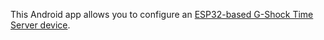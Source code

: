 This Android app allows you to configure an [ESP32-based G-Shock Time Server device](https://github.com/izivkov/gshock-api-esp32). 
